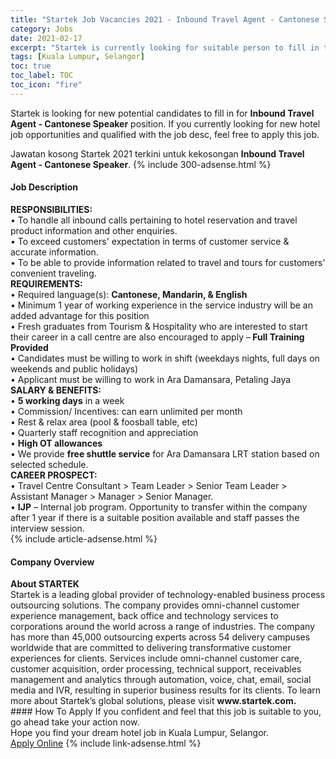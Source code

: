 ```yaml
---
title: "Startek Job Vacancies 2021 - Inbound Travel Agent - Cantonese Speaker" 
category: Jobs 
date: 2021-02-17 
excerpt: "Startek is currently looking for suitable person to fill in the Inbound Travel Agent - Cantonese Speaker which positioned at Kuala Lumpur, Selangor" 
tags: [Kuala Lumpur, Selangor] 
toc: true 
toc_label: TOC 
toc_icon: "fire" 
--- 
```


<p>Startek is looking for new potential candidates to fill in for <b>Inbound Travel Agent - Cantonese Speaker</b> position. If you currently looking for new hotel job opportunities and qualified with the job desc, feel free to apply this job.
</p>Jawatan kosong Startek 2021 terkini untuk kekosongan <b>Inbound Travel Agent - Cantonese Speaker</b>. 
{% include 300-adsense.html %} 
<div><div><h4>Job Description</h4></div><div><div><span><div><div><strong>RESPONSIBILITIES:</strong><div>&#8226; To handle all inbound calls pertaining to hotel reservation and travel product information and other enquiries.<br>&#8226; To exceed customers' expectation in terms of customer service &amp; accurate information.<br>&#8226; To be able to provide information related to travel and tours for customers' convenient traveling.</div><strong>REQUIREMENTS:</strong><div>&#8226; Required language(s): <strong>Cantonese, Mandarin, &amp; English</strong><br>&#8226; Minimum 1 year of working experience in the service industry will be an added advantage for this position<br>&#8226; Fresh graduates from Tourism &amp; Hospitality who are interested to start their career in a call centre are also encouraged to apply &#8211;<strong> Full Training Provided</strong><br>&#8226; Candidates must be willing to work in shift (weekdays nights, full days on weekends and public holidays)<br>&#8226; Applicant must be willing to work in Ara Damansara, Petaling Jaya</div><strong>SALARY &amp; BENEFITS:</strong><div>&#8226; <strong>5 working days</strong> in a week<br>&#8226; Commission/ Incentives: can earn unlimited per month<br>&#8226; Rest &amp; relax area (pool &amp; foosball table, etc)<br>&#8226; Quarterly staff recognition and appreciation<br>&#8226; <strong>High OT allowances</strong><br>&#8226; We provide <strong>free shuttle service</strong> for Ara Damansara LRT station based on selected schedule.</div><strong>CAREER PROSPECT:</strong><div>&#8226; Travel Centre Consultant &gt; Team Leader &gt; Senior Team Leader &gt; Assistant Manager &gt; Manager &gt; Senior Manager.<br>&#8226; <strong>IJP</strong> &#8211; Internal job program. Opportunity to transfer within the company after 1 year if there is a suitable position available and staff passes the interview session.</div></div></div></span></div></div></div> 
{% include article-adsense.html %} 
<div><div><h4>Company Overview</h4></div><div><div><span><div><div>
<strong>About STARTEK</strong><br>
	Startek is a leading global provider of technology-enabled business process outsourcing solutions. The company provides omni-channel customer experience management, back office and technology services to corporations around the world across a range of industries. The company has more than 45,000 outsourcing experts across 54 delivery campuses worldwide that are committed to delivering transformative customer experiences for clients. Services include omni-channel customer care, customer acquisition, order processing, technical support, receivables management and analytics through automation, voice, chat, email, social media and IVR, resulting in superior business results for its clients. To learn more about Startek&#8217;s global solutions, please visit <strong>www.startek.com.</strong></div></div></span></div></div></div> 
#### How To Apply 
If you confident and feel that this job is suitable to you, go ahead take your action now. <br/> 
Hope you find your dream hotel job in Kuala Lumpur, Selangor. <br/> 
<a href="https://www.jobstreet.com.my/en/job/inbound-travel-agent-cantonese-speaker-4484041?jobId=jobstreet-my-job-4484041" class="btn btn--info" target="_blank" rel="nofollow noopenner">Apply Online</a> 
{% include link-adsense.html %} 